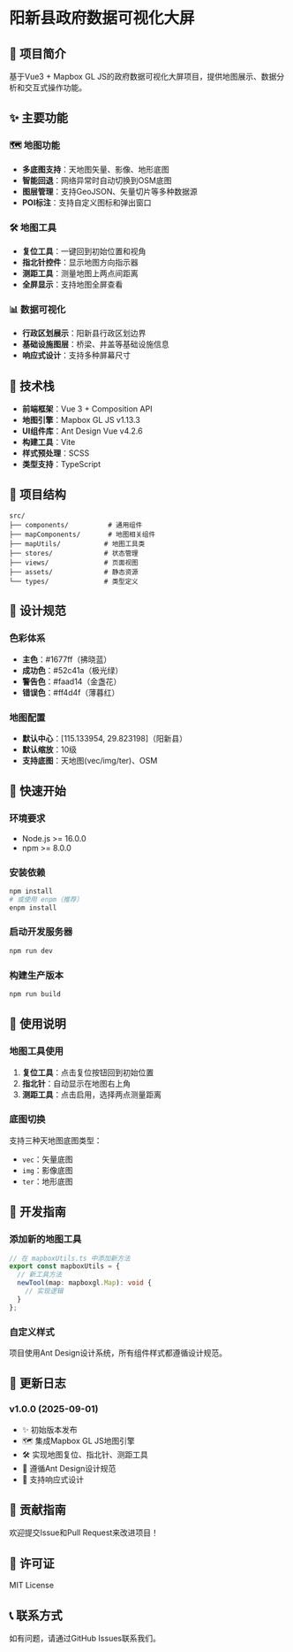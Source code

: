 # 阳新县政府数据可视化大屏

## 🎯 项目简介
基于Vue3 + Mapbox GL JS的政府数据可视化大屏项目，提供地图展示、数据分析和交互式操作功能。

## ✨ 主要功能

### 🗺️ 地图功能
- **多底图支持**：天地图矢量、影像、地形底图
- **智能回退**：网络异常时自动切换到OSM底图
- **图层管理**：支持GeoJSON、矢量切片等多种数据源
- **POI标注**：支持自定义图标和弹出窗口

### 🛠️ 地图工具
- **复位工具**：一键回到初始位置和视角
- **指北针控件**：显示地图方向指示器
- **测距工具**：测量地图上两点间距离
- **全屏显示**：支持地图全屏查看

### 📊 数据可视化
- **行政区划展示**：阳新县行政区划边界
- **基础设施图层**：桥梁、井盖等基础设施信息
- **响应式设计**：支持多种屏幕尺寸

## 🚀 技术栈

- **前端框架**：Vue 3 + Composition API
- **地图引擎**：Mapbox GL JS v1.13.3
- **UI组件库**：Ant Design Vue v4.2.6
- **构建工具**：Vite
- **样式预处理**：SCSS
- **类型支持**：TypeScript

## 📁 项目结构

```
src/
├── components/          # 通用组件
├── mapComponents/       # 地图相关组件
├── mapUtils/           # 地图工具类
├── stores/             # 状态管理
├── views/              # 页面视图
├── assets/             # 静态资源
└── types/              # 类型定义
```

## 🎨 设计规范

### 色彩体系
- **主色**：#1677ff（拂晓蓝）
- **成功色**：#52c41a（极光绿）
- **警告色**：#faad14（金盏花）
- **错误色**：#ff4d4f（薄暮红）

### 地图配置
- **默认中心**：[115.133954, 29.823198]（阳新县）
- **默认缩放**：10级
- **支持底图**：天地图(vec/img/ter)、OSM

## 🚀 快速开始

### 环境要求
- Node.js >= 16.0.0
- npm >= 8.0.0

### 安装依赖
```bash
npm install
# 或使用 enpm（推荐）
enpm install
```

### 启动开发服务器
```bash
npm run dev
```

### 构建生产版本
```bash
npm run build
```

## 📖 使用说明

### 地图工具使用
1. **复位工具**：点击复位按钮回到初始位置
2. **指北针**：自动显示在地图右上角
3. **测距工具**：点击启用，选择两点测量距离

### 底图切换
支持三种天地图底图类型：
- `vec`：矢量底图
- `img`：影像底图  
- `ter`：地形底图

## 🔧 开发指南

### 添加新的地图工具
```typescript
// 在 mapboxUtils.ts 中添加新方法
export const mapboxUtils = {
  // 新工具方法
  newTool(map: mapboxgl.Map): void {
    // 实现逻辑
  }
};
```

### 自定义样式
项目使用Ant Design设计系统，所有组件样式都遵循设计规范。

## 📝 更新日志

### v1.0.0 (2025-09-01)
- ✨ 初始版本发布
- 🗺️ 集成Mapbox GL JS地图引擎
- 🛠️ 实现地图复位、指北针、测距工具
- 🎨 遵循Ant Design设计规范
- 📱 支持响应式设计

## 🤝 贡献指南

欢迎提交Issue和Pull Request来改进项目！

## 📄 许可证

MIT License

## 📞 联系方式

如有问题，请通过GitHub Issues联系我们。
